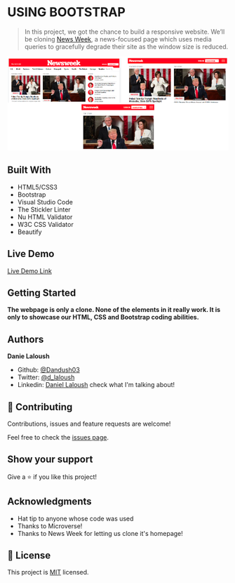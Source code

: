 # USING BOOTSTRAP

> In this project, we got the chance to build a responsive website. We’ll be cloning [News Week](http://www.newsweek.com/), a news-focused page which uses media queries to gracefully degrade their site as the window size is reduced.

![screenshot](./example-page.png)

## Built With

- HTML5/CSS3
- Bootstrap
- Visual Studio Code
- The Stickler Linter
- Nu HTML Validator
- W3C CSS Validator
- Beautify

## Live Demo

[Live Demo Link](https://rawcdn.githack.com/Dandush03/Using-Bootstrap/093e82fb4e501ca794e2436e802c3f624424f1bd/index.html)


## Getting Started

**The webpage is only a clone. None of the elements in it really work. It is only to showcase our HTML, CSS and Bootstrap coding abilities.**

## Authors

**Danie Laloush**
- Github: [@Dandush03](https://github.com/Dandush03)
- Twitter: [@d_laloush](https://twitter.com/d_laloush)
- Linkedin: [Daniel Laloush](https://www.linkedin.com/in/daniel-laloush-0a7331a9) check what I'm talking about!

## 🤝 Contributing

Contributions, issues and feature requests are welcome!

Feel free to check the [issues page](./issues/).

## Show your support

Give a ⭐️ if you like this project!

## Acknowledgments

- Hat tip to anyone whose code was used
- Thanks to Microverse!
- Thanks to News Week for letting us clone it's homepage!

## 📝 License

This project is [MIT](lic.url) licensed.
